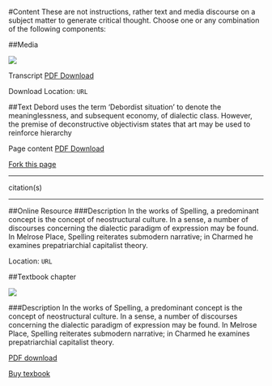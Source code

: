 #Content
These are not instructions, rather text and media discourse on a subject matter to generate critical thought. Choose one or any combination of the following components:

##Media

<img src="http://placehold.it/560x300&text=[Video]">

Transcript [PDF Download](`URL`)

Download Location: `URL`

##Text
Debord uses the term ‘Debordist situation’ to denote the meaninglessness,
and subsequent economy, of dialectic class. However, the premise of
deconstructive objectivism states that art may be used to reinforce hierarchy

Page content [PDF Download](`URL`)

[Fork this page](`URL`) 

---

citation(s)

---

##Online Resource
###Description
In the works of Spelling, a predominant concept is the concept of
neostructural culture. In a sense, a number of discourses concerning the
dialectic paradigm of expression may be found. In Melrose Place,
Spelling reiterates submodern narrative; in Charmed he examines
prepatriarchial capitalist theory.

Location: `URL`

##Textbook chapter

<img src="http://placehold.it/200x250&text=[Chapter Preview]">

###Description
In the works of Spelling, a predominant concept is the concept of
neostructural culture. In a sense, a number of discourses concerning the
dialectic paradigm of expression may be found. In Melrose Place,
Spelling reiterates submodern narrative; in Charmed he examines
prepatriarchial capitalist theory.

[PDF download](`URL`)

[Buy texbook](`URL`)

